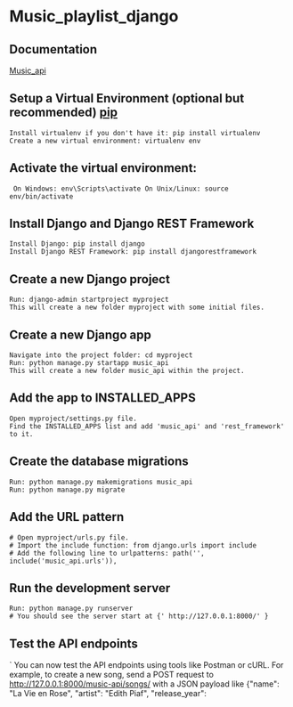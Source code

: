 # Music_playlist_django


## Documentation

[Music_api](https://linktodocumentation)

## Setup a Virtual Environment (optional but recommended) [pip](https://pip.pypa.io/en/stable/) 
```
Install virtualenv if you don't have it: pip install virtualenv
Create a new virtual environment: virtualenv env
```
## Activate the virtual environment:
`` 
On Windows: env\Scripts\activate
On Unix/Linux: source env/bin/activate 
``



## Install Django and Django REST Framework
```
Install Django: pip install django
Install Django REST Framework: pip install djangorestframework
```

## Create a new Django project
```
Run: django-admin startproject myproject
This will create a new folder myproject with some initial files.
```

## Create a new Django app
```
Navigate into the project folder: cd myproject
Run: python manage.py startapp music_api
This will create a new folder music_api within the project.
```

## Add the app to INSTALLED_APPS
```
Open myproject/settings.py file.
Find the INSTALLED_APPS list and add 'music_api' and 'rest_framework' to it.
```
## Create the database migrations
```
Run: python manage.py makemigrations music_api
Run: python manage.py migrate
```

## Add the URL pattern
```
# Open myproject/urls.py file.
# Import the include function: from django.urls import include
# Add the following line to urlpatterns: path('', include('music_api.urls')),
```


## Run the development server

``` 
Run: python manage.py runserver
# You should see the server start at {' http://127.0.0.1:8000/' }
```


## Test the API endpoints
`
You can now test the API endpoints using tools like Postman or cURL.
For example, to create a new song, send a POST request to http://127.0.0.1:8000/music-api/songs/ with a JSON payload like {"name": "La Vie en Rose", "artist": "Edith Piaf", "release_year":
